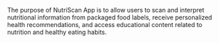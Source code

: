 The purpose of NutriScan App is to allow users to scan and interpret nutritional information from packaged food labels, 
receive personalized health recommendations, and access educational content related to nutrition and healthy eating habits.
